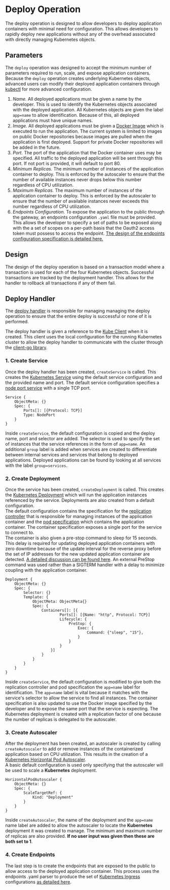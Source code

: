 # Deploy Operation

The deploy operation is designed to allow developers to deploy application containers with minimal need for configuration. This allows developers to rapidly deploy new applications without any of the overhead associated with directly managing Kubernetes objects.

## Parameters

The `deploy` operation was designed to accept the minimum number of parameters required to run, scale, and expose application containers. Because the `deploy` operation creates underlying Kubernetes objects, advanced users can modify their deployed application containers through [kubectl](https://kubernetes.io/docs/reference/kubectl/overview/) for more advanced configuration.

1. *Name.* All deployed applications must be given a name by the developer. This is used to identify the Kubernetes objects associated with the deployed application. All Kubernetes objects are given the label `app=name` to allow identification. Because of this, all deployed applications must have unique names.
2. *Image.* All deployed applications must be given a [Docker Image](https://docs.docker.com/get-started/part2/) which is executed to run the application. The current system is limited to images on public Docker repositories because images are pulled when the application is first deployed. Support for private Docker repositories will be added in the future.
3. *Port.* The port of the application that the Docker container uses may be specified. All traffic to the deployed application will be sent through this port. If not port is provided, it will default to port 80.
4. *Minimum Replicas.* The minimum number of instances of the application container to deploy. This is enforced by the autoscaler to ensure that the number of available instances never drops below this number regardless of CPU utilization.
5. *Maximum Replicas.* The maximum number of instances of the application container to deploy. This is enforced by the autoscaler to ensure that the number of available instances never exceeds this number regardless of CPU utilization.
6. *Endpoints Configuration.* To expose the application to the public through the gateway, an endpoints configuration `.yaml` file must be provided. This allows the developer to specify a set of paths to be exposed along with the a set of scopes on a per-path basis that the Oauth2 access token must possess to access the endpoint. [The design of the endpoints configuration specification is detailed here.](./endpoints.md)

## Design

The design of the deploy operation is based on a transaction model where a transaction is used for each of the four Kubernetes objects. Successful transactions are tracked by the deployment handler. This allows for the handler to rollback all transactions if any of them fail.

## Deploy Handler

The [deploy handler](https://github.com/AllanKerr/Services/blob/master/gateway-controller/gateway-controller/cmd/handlers/handler_deploy.go) is responsible for managing managing the deploy operation to ensure that the entire deploy is successful or none of it is performed.  

The deploy handler is given a reference to the [Kube Client](https://github.com/AllanKerr/Services/blob/master/gateway-controller/gateway-controller/kube/client.go) when it is created. This client uses the local configuration for the running Kubernetes cluster to allow the deploy handler to communicate with the cluster through the [client-go library](https://github.com/kubernetes/client-go).


### 1. Create Service

Once the deploy handler has been created, `createService` is called. This creates the [Kubernetes Service](https://kubernetes.io/docs/concepts/services-networking/service/) using the default service configuration and the provided name and port. The default service configuration specifies a [node port service](https://kubernetes.io/docs/concepts/services-networking/service/#type-nodeport) with a single TCP port.

```
Service {
	ObjectMeta: {}
	Spec: {
		Ports[]: [{Protocol: TCP}]
		Type: NodePort
	}
}
```
Inside `createService`, the default configuration is copied and the deploy name, port and selector are added. The selector is used to specify the set of instances that the service references in the form of `app=name`. An additional `group` label is added when services are created to differentiate between internal services and services that belong to deployed applications. Deployed applications can be found by looking at all services with the label `group=services`.

### 2. Create Deployment

Once the service has been created, `createDeployment` is called. This creates the [Kubernetes Deployment](https://kubernetes.io/docs/concepts/workloads/controllers/deployment/) which will run the application instances referenced by the service. Deployments are also created from a default configuration.  
The default configuration contains the specification for the [replication controller](https://kubernetes.io/docs/concepts/workloads/controllers/replicationcontroller/) that is responsible for managing instances of the application container and the [pod specification](https://kubernetes.io/docs/concepts/workloads/pods/pod/) which contains the application container. The container specification exposes a single port for the service to connect to.  
The container is also given a pre-stop command to sleep for 15 seconds. This delay is required for updating deployed application containers with zero downtime because of the update interval for the reverse proxy before the set of IP addresses for the new updated application container are detected. [A detailed discussion can be found here](https://github.com/kubernetes/ingress-nginx/issues/322). An external PreStop command was used rather than a SIGTERM handler with a delay to minimize coupling with the application container.

```
Deployment {
	ObjectMeta: {}
	Spec: {
		Selector: {}
		Template: {
			ObjectMeta: ObjectMeta{}
			Spec: {
				Containers[]: [{
						Ports[]: [{Name: "http", Protocol: TCP}]
						Lifecycle: {
							PreStop: {
								Exec: {
									Command: {"sleep", "15"},
								}
							}
						}
					}]
				}
			}
		}
	}
}
```
Inside `createService`, the default configuration is modified to give both the replication controller and pod specification the `app=name` label for identification. The `app=name` label is vital because it matches with the service's selector to allow the service to find all instances. The container specification is also updated to use the Docker image specified by the developer and to expose the same port that the service is expecting. The Kubernetes deployment is created with a replication factor of one because the number of replicas is delegated to the autoscaler.

### 3. Create Autoscaler
After the deployment has been created, an autoscaler is created by calling `createAutoscaler` to add or remove instances of the containerized application based on CPU utilization. This results in the creation of a [Kubernetes Horizontal Pod Autoscaler](https://kubernetes.io/docs/tasks/run-application/horizontal-pod-autoscale/).   
A basic default configuration is used only specifying that the autoscaler will be used to scale a **Kubernetes** deployment.
```
HorizontalPodAutoscaler {
	ObjectMeta: {}
	Spec: {
		ScaleTargetRef: {
			Kind: "Deployment"
	    }
    }
}
```
Inside `createAutoscaler`, the name of the deployment and the `app=name` name label are added to allow the autoscaler to locate the **Kubernetes** deployment it was created to manage. The minimum and maximum number of replicas are also provided. **If no user input was given then these are both set to 1**.

### 4. Create Endpoints
The last step is to create the endpoints that are exposed to the public to allow access to the deployed application container. This process uses the endpoints .yaml parser to produce the set of [Kubernetes Ingress](https://kubernetes.io/docs/concepts/services-networking/ingress/) configurations [as detailed here](./endpoints.md).
